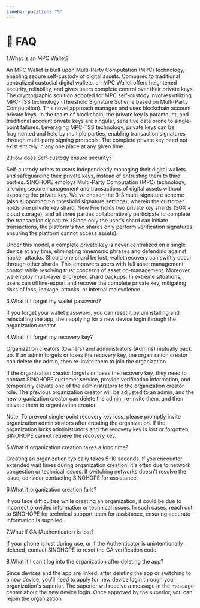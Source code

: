 ```yaml
---
sidebar_position: "5"
---
```

# 🔧 FAQ

1.What is an MPC Wallet?&#x20;

An MPC Wallet is built upon Multi-Party Computation (MPC) technology, enabling secure self-custody of digital assets. Compared to traditional centralized custodial digital wallets, an MPC Wallet offers heightened security, reliability, and gives users complete control over their private keys. The cryptographic solution adopted for MPC self-custody involves utilizing MPC-TSS technology (Threshold Signature Scheme based on Multi-Party Computation). This novel approach manages and uses blockchain account private keys. In the realm of blockchain, the private key is paramount, and traditional account private keys are singular, sensitive data prone to single-point failures. Leveraging MPC-TSS technology, private keys can be fragmented and held by multiple parties, enabling transaction signatures through multi-party signing protocols. The complete private key need not exist entirely in any one place at any given time.

2.How does Self-custody ensure security?&#x20;

Self-custody refers to users independently managing their digital wallets and safeguarding their private keys, instead of entrusting them to third parties. SINOHOPE employs Multi-Party Computation (MPC) technology, allowing secure management and transactions of digital assets without exposing the private key. We've chosen the 3-3 multi-signature scheme (also supporting t-n threshold signature settings), wherein the customer holds one private key shard, New Fire holds two private key shards (SGX + cloud storage), and all three parties collaboratively participate to complete the transaction signature. (Since only the user's shard can initiate transactions, the platform's two shards only perform verification signatures, ensuring the platform cannot access assets).&#x20;

Under this model, a complete private key is never centralized on a single device at any time, eliminating mnemonic phrases and defending against hacker attacks. Should one shard be lost, wallet recovery can swiftly occur through other shards. This empowers users with full asset management control while resolving trust concerns of asset co-management. Moreover, we employ multi-layer encrypted shard backups. In extreme situations, users can offline-export and recover the complete private key, mitigating risks of loss, leakage, attacks, or internal malevolence.

3.What if I forget my wallet password?&#x20;

If you forget your wallet password, you can reset it by uninstalling and reinstalling the app, then applying for a new device login through the organization creator.

4.What if I forget my recovery key?

Organization creators (Owners) and administrators (Admins) mutually back up. If an admin forgets or loses the recovery key, the organization creator can delete the admin, then re-invite them to join the organization.

If the organization creator forgets or loses the recovery key, they need to contact SINOHOPE customer service, provide verification information, and temporarily elevate one of the administrators to the organization creator role. The previous organization creator will be adjusted to an admin, and the new organization creator can delete the admin, re-invite them, and then elevate them to organization creator.

Note: To prevent single-point recovery key loss, please promptly invite organization administrators after creating the organization. If the organization lacks administrators and the recovery key is lost or forgotten, SINOHOPE cannot retrieve the recovery key.

5.What if organization creation takes a long time?&#x20;

Creating an organization typically takes 5-10 seconds. If you encounter extended wait times during organization creation, it's often due to network congestion or technical issues. If switching networks doesn't resolve the issue, consider contacting SINOHOPE for assistance.

6.What if organization creation fails?&#x20;

If you face difficulties while creating an organization, it could be due to incorrect provided information or technical issues. In such cases, reach out to SINOHOPE for technical support team for assistance, ensuring accurate information is supplied.

7.What if GA (Authenticator) is lost?&#x20;

If your phone is lost during use, or if the Authenticator is unintentionally deleted, contact SINOHOPE to reset the GA verification code.

8.What if I can't log into the organization after deleting the app?&#x20;

Since devices and the app are linked, after deleting the app or switching to a new device, you'll need to apply for new device login through your organization's superior. The superior will receive a message in the message center about the new device login. Once approved by the superior, you can rejoin the organization.

